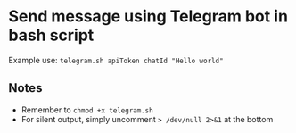 # Send message using Telegram bot in bash script
Example use: `telegram.sh apiToken chatId "Hello world"`

## Notes
- Remember to `chmod +x telegram.sh`
- For silent output, simply uncomment `> /dev/null 2>&1` at the bottom
